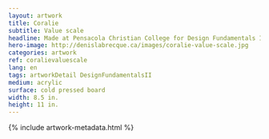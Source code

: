```yaml
---
layout: artwork
title: Coralie
subtitle: Value scale
headline: Made at Pensacola Christian College for Design Fundamentals II
hero-image: http://denislabrecque.ca/images/coralie-value-scale.jpg
categories: artwork
ref: coralievaluescale
lang: en
tags: artworkDetail DesignFundamentalsII
medium: acrylic
surface: cold pressed board
width: 8.5 in.
height: 11 in.
---
```

{% include artwork-metadata.html %}

